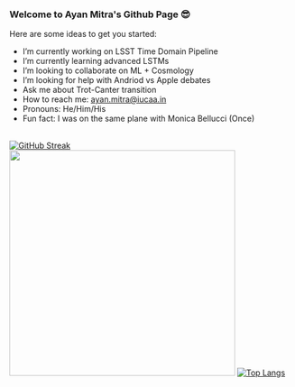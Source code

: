 ### Welcome to Ayan Mitra's Github Page 😎



Here are some ideas to get you started:

-  I’m currently working on LSST Time Domain Pipeline
-  I’m currently learning advanced LSTMs
-  I’m looking to collaborate on ML + Cosmology
-  I’m looking for help with Andriod vs Apple debates
-  Ask me about Trot-Canter transition
-  How to reach me: ayan.mitra@iucaa.in
-  Pronouns: He/Him/His
-  Fun fact: I was on the same plane with Monica Bellucci (Once) <br><br>

[![GitHub Streak](https://github-readme-streak-stats.herokuapp.com?user=am610)](https://git.io/streak-stats)
<img src="https://github-readme-stats.vercel.app/api?username=am610&show_icons=true&theme=gruvbox_light" width="400">
[![Top Langs](https://github-readme-stats.vercel.app/api/top-langs/?username=anuraghazra&layout=compact)](https://github.com/am610/github-readme-stats)
